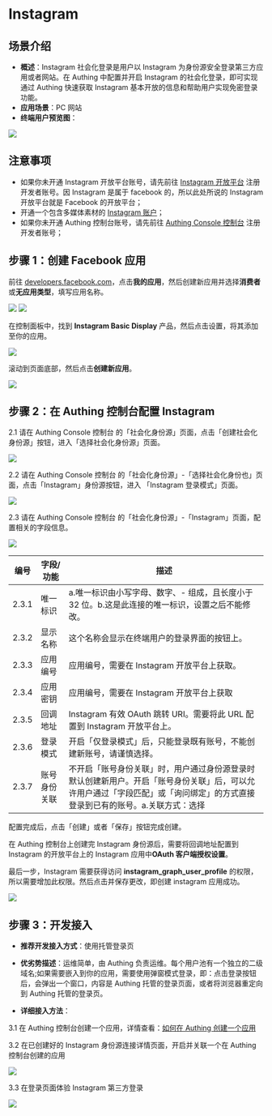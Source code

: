 # Instagram 

<LastUpdated/>

## 场景介绍

- **概述**：Instagram 社会化登录是用户以 Instagram 为身份源安全登录第三方应用或者网站。在 Authing 中配置并开启 Instagram 的社会化登录，即可实现通过 Authing 快速获取 Instagram 基本开放的信息和帮助用户实现免密登录功能。
- **应用场景**：PC 网站
- **终端用户预览图**：

<img src="./images/00-viewResult.png" >



## 注意事项

- 如果你未开通 Instagram 开放平台账号，请先前往 [Instagram 开放平台](https://developers.facebook.com/) 注册开发者账号。因 Instagram 是属于 facebook 的，所以此处所说的 Instagram 开放平台就是 Facebook 的开放平台；
-  开通一个包含多媒体素材的 [Instagram 账户](https://www.instagram.com/)；
- 如果你未开通 Authing 控制台账号，请先前往 [Authing Console 控制台](https://authing.cn/) 注册开发者账号；



## 步骤 1：创建 Facebook 应用

前往 [developers.facebook.com](https://developers.facebook.com/)，点击**我的应用**，然后创建新应用并选择**消费者**或**无应用类型**，填写应用名称。

<img src="./images/01-createapp.png" >

<img src="./images/02-saveapp.png" >

在控制面板中，找到 **Instagram Basic Display** 产品，然后点击设置，将其添加至你的应用。

<img src="./images/03-addinstagram.png" >

滚动到页面底部，然后点击**创建新应用**。

<img src="./images/04-saveins.png" >

## 步骤 2：在 Authing 控制台配置 Instagram

2.1 请在 Authing Console 控制台 的「社会化身份源」页面，点击「创建社会化身份源」按钮，进入「选择社会化身份源」页面。

<img src="./images/05-addSocial.png" >

2.2 请在 Authing Console 控制台 的「社会化身份源」-「选择社会化身份也」页面，点击「Instagram」身份源按钮，进入 「Instagram 登录模式」页面。

<img src="./images/06-choiceIns.png" >

2.3 请在 Authing Console 控制台 的「社会化身份源」-「Instagram」页面，配置相关的字段信息。

<img src="./images/07-insconfig.png" >

| 编号  | 字段/功能    | 描述                                                         |
| ----- | ------------ | ------------------------------------------------------------ |
| 2.3.1 | 唯一标识     | a.唯一标识由小写字母、数字、- 组成，且长度小于 32 位。b.这是此连接的唯一标识，设置之后不能修改。 |
| 2.3.2 | 显示名称     | 这个名称会显示在终端用户的登录界面的按钮上。                 |
| 2.3.3 | 应用编号     | 应用编号，需要在 Instagram 开放平台上获取。                  |
| 2.3.4 | 应用密钥     | 应用编号，需要在 Instagram 开放平台上获取                    |
| 2.3.5 | 回调地址     | Instagram 有效 OAuth 跳转 URI。需要将此 URL 配置到 Instagram 开放平台上。 |
| 2.3.6 | 登录模式     | 开启「仅登录模式」后，只能登录既有账号，不能创建新账号，请谨慎选择。 |
| 2.3.7 | 账号身份关联 | 不开启「账号身份关联」时，用户通过身份源登录时默认创建新用户。开启「账号身份关联」后，可以允许用户通过「字段匹配」或「询问绑定」的方式直接登录到已有的账号。a.关联方式：选择 |

配置完成后，点击「创建」或者「保存」按钮完成创建。 

在 Authing 控制台上创建完 Instagram 身份源后，需要将回调地址配置到 Instagram 的开放平台上的 Instagram 应用中**OAuth 客户端授权设置**。

最后一步，Instagram 需要获得访问 **instagram_graph_user_profile** 的权限，所以需要增加此权限。然后点击并保存更改，即创建 instagram 应用成功。

<img src="./images/08-insconfig-success.png" >

## 步骤 3：开发接入

- **推荐开发接入方式**：使用托管登录页

- **优劣势描述**：运维简单，由 Authing 负责运维。每个用户池有一个独立的二级域名;如果需要嵌入到你的应用，需要使用弹窗模式登录，即：点击登录按钮后，会弹出一个窗口，内容是 Authing 托管的登录页面，或者将浏览器重定向到 Authing 托管的登录页。

- **详细接入方法**：

3.1 在 Authing 控制台创建一个应用，详情查看：[如何在 Authing 创建一个应用](/guides/app-new/create-app/create-app.md)

3.2 在已创建好的 Instagram 身份源连接详情页面，开启并关联一个在 Authing 控制台创建的应用

<img src="./images/09-openapp.png" >

3.3 在登录页面体验 Instagram 第三方登录

<img src="./images/10-login.png" >

